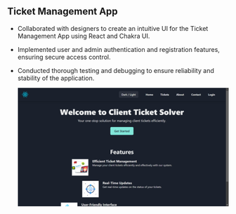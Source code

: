 ## Ticket Management App

 - Collaborated with designers to create an intuitive UI for the Ticket Management App using React and Chakra UI.
 - Implemented user and admin authentication and registration features, ensuring secure access control.
 - Conducted thorough testing and debugging to ensure reliability and stability of the application.

   <img src="https://github.com/NKhairnar203/Ticket_App/blob/main/Ticket-app.png" alt="stacks"/>
